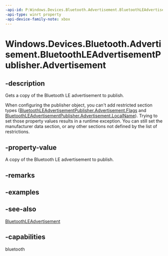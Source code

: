 ```yaml
---
-api-id: P:Windows.Devices.Bluetooth.Advertisement.BluetoothLEAdvertisementPublisher.Advertisement
-api-type: winrt property
-api-device-family-note: xbox
---
```


<!-- Property syntax
public Windows.Devices.Bluetooth.Advertisement.BluetoothLEAdvertisement Advertisement { get; }
-->

# Windows.Devices.Bluetooth.Advertisement.BluetoothLEAdvertisementPublisher.Advertisement

## -description
Gets a copy of the Bluetooth LE advertisement to publish.

When configuring the publisher object, you can't add restricted section types ([BluetoothLEAdvertisementPublisher.Advertisement.Flags](/uwp/api/windows.devices.bluetooth.advertisement.bluetoothleadvertisement.flags) and [BluetoothLEAdvertisementPublisher.Advertisement.LocalName](/uwp/api/windows.devices.bluetooth.advertisement.bluetoothleadvertisement.localname)). Trying to set those property values results in a runtime exception. You can still set the manufacturer data section, or any other sections not defined by the list of restrictions.

## -property-value
A copy of the Bluetooth LE advertisement to publish.

## -remarks

## -examples

## -see-also
[BluetoothLEAdvertisement](bluetoothleadvertisement.md)
## -capabilities
bluetooth
